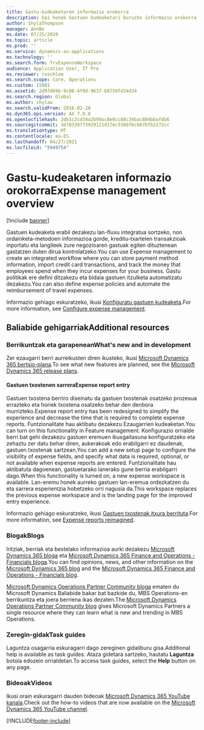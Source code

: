 ```yaml
---
title: Gastu-kudeaketaren informazio orokorra
description: Gai honek Gastuen kudeaketari buruzko informazio orokorra eta baliabide osagarrietarako estekak eskaintzen ditu. Gastuen kudeaketa erabil dezakezu lan-fluxu integratua sortzeko, non ordainketa-metodoen informazioa gorde, kreditu-txartelen transakzioak inportatu eta langileek zure negozioaren gastuak egiten dituztenean gastatzen duten dirua kontrolatzeko.
author: ShylaThompson
manager: AnnBe
ms.date: 07/25/2019
ms.topic: article
ms.prod: ''
ms.service: dynamics-ax-applications
ms.technology: ''
ms.search.form: TrvExpenseWorkspace
audience: Application User, IT Pro
ms.reviewer: roschlom
ms.search.scope: Core, Operations
ms.custom: 15001
ms.assetid: 2d97d69b-9c08-4f0d-9637-68759fd34d34
ms.search.region: Global
ms.author: shylaw
ms.search.validFrom: 2016-02-28
ms.dyn365.ops.version: AX 7.0.0
ms.openlocfilehash: 2db1c2cd34a2b99ac8e0cc88c34bac804bbafdb6
ms.sourcegitcommit: 3d78338773929121d17ec3386f6cb67bfb2272cc
ms.translationtype: HT
ms.contentlocale: eu-ES
ms.lasthandoff: 04/27/2021
ms.locfileid: "5949754"
---
```

# <a name="expense-management-overview"></a><span data-ttu-id="90aac-104">Gastu-kudeaketaren informazio orokorra</span><span class="sxs-lookup"><span data-stu-id="90aac-104">Expense management overview</span></span>

[!include [banner](../includes/banner.md)]

<span data-ttu-id="90aac-105">Gastuen kudeaketa erabil dezakezu lan-fluxu integratua sortzeko, non ordainketa-metodoen informazioa gorde, kreditu-txartelen transakzioak inportatu eta langileek zure negozioaren gastuak egiten dituztenean gastatzen duten dirua kontrolatzeko.</span><span class="sxs-lookup"><span data-stu-id="90aac-105">You can use Expense management to create an integrated workflow where you can store payment method information, import credit card transactions, and track the money that employees spend when they incur expenses for your business.</span></span> <span data-ttu-id="90aac-106">Gastu politikak ere defini ditzakezu eta bidaia gastuen itzulketa automatizatu dezakezu.</span><span class="sxs-lookup"><span data-stu-id="90aac-106">You can also define expense policies and automate the reimbursement of travel expenses.</span></span>

<span data-ttu-id="90aac-107">Informazio gehiago eskuratzeko, ikusi [Konfiguratu gastuen kudeaketa](plan-expense-management.md).</span><span class="sxs-lookup"><span data-stu-id="90aac-107">For more information, see [Configure expense management](plan-expense-management.md).</span></span>

## <a name="additional-resources"></a><span data-ttu-id="90aac-108">Baliabide gehigarriak</span><span class="sxs-lookup"><span data-stu-id="90aac-108">Additional resources</span></span>

### <a name="whats-new-and-in-development"></a><span data-ttu-id="90aac-109">Berrikuntzak eta garapenean</span><span class="sxs-lookup"><span data-stu-id="90aac-109">What's new and in development</span></span>

<span data-ttu-id="90aac-110">Zer ezaugarri berri aurreikusten diren ikusteko, ikusi [Microsoft Dynamics 365 bertsio-plana](/dynamics365/release-plans/).</span><span class="sxs-lookup"><span data-stu-id="90aac-110">To see what new features are planned, see the [Microsoft Dynamics 365 release plans](/dynamics365/release-plans/).</span></span>

#### <a name="expense-report-entry"></a><span data-ttu-id="90aac-111">Gastuen txostenen sarrera</span><span class="sxs-lookup"><span data-stu-id="90aac-111">Expense report entry</span></span>

<span data-ttu-id="90aac-112">Gastuen txostena berriro diseinatu da gastuen txostenak osatzeko prozesua errazteko eta horiek txostena osatzeko behar den denbora murrizteko.</span><span class="sxs-lookup"><span data-stu-id="90aac-112">Expense report entry has been redesigned to simplify the experience and decrease the time that is required to complete expense reports.</span></span> <span data-ttu-id="90aac-113">Funtzionalitate hau aktibatu dezakezu Ezaugarrien kudeaketan.</span><span class="sxs-lookup"><span data-stu-id="90aac-113">You can turn on this functionality in Feature management.</span></span> <span data-ttu-id="90aac-114">Konfigurazio orrialde berri bat gehi dezakezu gastuen eremuen ikusgaitasuna konfiguratzeko eta zehaztu zer datu behar diren, aukerakoak edo erabilgarri ez daudenak, gastuen txostenak sartzean.</span><span class="sxs-lookup"><span data-stu-id="90aac-114">You can add a new setup page to configure the visibility of expense fields, and specify what data is required, optional, or not available when expense reports are entered.</span></span> <span data-ttu-id="90aac-115">Funtzionalitate hau aktibatuta dagoenean, gastuetarako lanerako gune berria erabilgarri dago.</span><span class="sxs-lookup"><span data-stu-id="90aac-115">When this functionality is turned on, a new expense workspace is available.</span></span> <span data-ttu-id="90aac-116">Lan-eremu honek aurreko gastuen lan-eremua ordezkatzen du eta sarrera esperientzia hobetzeko orri nagusia da.</span><span class="sxs-lookup"><span data-stu-id="90aac-116">This workspace replaces the previous expense workspace and is the landing page for the improved entry experience.</span></span>

<span data-ttu-id="90aac-117">Informazio gehiago eskuratzeko, ikusi [Gastuen txostenak itxura berrituta](ExpenseWorkspaceNew.md).</span><span class="sxs-lookup"><span data-stu-id="90aac-117">For more information, see [Expense reports reimagined](ExpenseWorkspaceNew.md).</span></span>

### <a name="blogs"></a><span data-ttu-id="90aac-118">Blogak</span><span class="sxs-lookup"><span data-stu-id="90aac-118">Blogs</span></span>

<span data-ttu-id="90aac-119">Iritziak, berriak eta bestelako informazioa aurki dezakezu [Microsoft Dynamics 365 bloga](https://community.dynamics.com/b/msftdynamicsblog?c=Enterprise) eta [Microsoft Dynamics 365 Finance and Operations - Financials bloga](https://community.dynamics.com/365/financeandoperations/b/financials).</span><span class="sxs-lookup"><span data-stu-id="90aac-119">You can find opinions, news, and other information on the [Microsoft Dynamics 365 blog](https://community.dynamics.com/b/msftdynamicsblog?c=Enterprise) and the [Microsoft Dynamics 365 Finance and Operations - Financials blog](https://community.dynamics.com/365/financeandoperations/b/financials).</span></span>

<span data-ttu-id="90aac-120">[Microsoft Dynamics Operations Partner Community bloga](https://community.dynamics.com/partner/b/operationspartnercommunityblog) ematen du Microsoft Dynamics Baliabide bakar bat bazkide du, MBS Operations-en berrikuntza eta joera berriena ikas dezaten.</span><span class="sxs-lookup"><span data-stu-id="90aac-120">The [Microsoft Dynamics Operations Partner Community blog](https://community.dynamics.com/partner/b/operationspartnercommunityblog) gives Microsoft Dynamics Partners a single resource where they can learn what is new and trending in MBS Operations.</span></span>

### <a name="task-guides"></a><span data-ttu-id="90aac-121">Zeregin-gidak</span><span class="sxs-lookup"><span data-stu-id="90aac-121">Task guides</span></span>

<span data-ttu-id="90aac-122">Laguntza osagarria eskuragarri dago zereginen gidaliburu gisa.</span><span class="sxs-lookup"><span data-stu-id="90aac-122">Additional help is available as task guides.</span></span> <span data-ttu-id="90aac-123">Ataza gidetara sartzeko, hautatu **Laguntza** botoia edozein orrialdetan.</span><span class="sxs-lookup"><span data-stu-id="90aac-123">To access task guides, select the **Help** button on any page.</span></span>

### <a name="videos"></a><span data-ttu-id="90aac-124">Bideoak</span><span class="sxs-lookup"><span data-stu-id="90aac-124">Videos</span></span>

<span data-ttu-id="90aac-125">Ikusi orain eskuragarri dauden bideoak [Microsoft Dynamics 365 YouTube kanala](https://www.youtube.com/channel/UCJGCg4rB3QSs8y_1FquelBQ).</span><span class="sxs-lookup"><span data-stu-id="90aac-125">Check out the how-to videos that are now available on the [Microsoft Dynamics 365 YouTube channel](https://www.youtube.com/channel/UCJGCg4rB3QSs8y_1FquelBQ).</span></span>


[!INCLUDE[footer-include](../includes/footer-banner.md)]